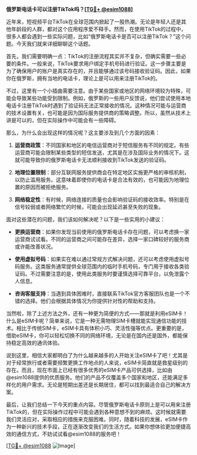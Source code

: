 **俄罗斯电话卡可以注册TikTok吗？[[TG💪+ @esim1088](https://t.me/s/esim1088)]**

近年来，短视频平台TikTok在全球范围内掀起了一股热潮。无论是年轻人还是其他年龄段的人群，都对这个应用程序爱不释手。然而，在使用TikTok的过程中，很多人都会遇到一些实际问题，比如“俄罗斯电话卡是否可以注册TikTok？”这个问题。今天我们就来详细聊聊这个话题。

首先，我们需要明确一点：TikTok的注册流程其实并不复杂，但确实需要一些必要的条件。一般来说，TikTok要求用户绑定手机号码进行验证。这一步骤主要是为了确保用户的账户是真实存在的，并且能够通过该号码接收验证码。因此，如果你在俄罗斯，拥有当地的电话卡，理论上是可以用来注册TikTok的。

不过，这里有一个小插曲需要注意。由于某些国家或地区的网络环境较为特殊，可能会导致某些功能受到限制。例如，俄罗斯的一些用户反馈说，他们尝试使用本地电话卡注册TikTok时遇到了验证码无法正常接收的情况。这种情况可能与运营商的技术设置有关，也可能是因为国际服务提供商的策略调整。所以，虽然从技术上讲是可以的，但在实际操作中可能会有一些障碍。

那么，为什么会出现这样的情况呢？这主要涉及到几个方面的因素：

1. **运营商政策**：不同国家和地区的电信运营商对于短信服务有不同的规定。有些运营商可能会限制某些类型的短信发送，尤其是在涉及国际业务的情况下。这就可能导致你的俄罗斯电话卡无法顺利接收到TikTok发送的验证码。

2. **地理位置限制**：部分互联网服务提供商会在特定地区实施更严格的审核机制，以防止滥用服务。这意味着即使你的电话卡是合法有效的，也可能因为地理位置的原因而被拒绝服务。

3. **网络稳定性**：有时候，网络连接的质量也会影响验证码的接收效率。特别是在信号较弱或者网络繁忙的时候，可能会出现延迟甚至失败的现象。

面对这些潜在的问题，我们该如何解决呢？以下是一些实用的小建议：

- **更换运营商**：如果你发现当前使用的俄罗斯电话卡存在问题，可以考虑换一家运营商试试看。不同的运营商之间可能存在差异，选择一家口碑较好的服务商或许能改善状况。

- **使用虚拟号码**：如果实在难以通过常规方式解决问题，还可以考虑使用虚拟号码服务。这类服务通常提供全球范围内的临时手机号码，专门用于接收各类验证码。不过需要注意的是，使用此类服务时要谨慎选择可靠平台，以免泄露个人信息。

- **咨询客服支持**：当遇到具体困难时，直接联系TikTok官方客服团队也是一个不错的选择。他们会根据具体情况为你提供针对性的帮助和支持。

当然啦，除了上述方法之外，还有一种更为简便的方式——那就是利用eSIM卡！什么是eSIM卡呢？简单来说，它是一种无需物理SIM卡槽就能实现通信功能的技术。相比于传统SIM卡，eSIM卡具有体积小巧、灵活性强等优点。更重要的是，借助eSIM卡，你可以轻松切换不同的网络环境，无论是在国内还是国外，都能保持稳定高效的通讯体验。

说到这里，相信大家都明白了为什么越来越多的人开始关注eSIM卡了吧！尤其是对于经常旅行或者需要频繁更换工作地点的人来说，eSIM卡简直就是救星级别的存在。而且，现在市面上已经有很多优秀的eSIM卡产品可供选择，比如由@esim1088提供的优质服务。他们的产品不仅覆盖多个国家和地区，还能满足多样化的用户需求。无论是短期出差还是长期居住，都可以找到最适合自己的解决方案。

最后，让我们总结一下今天的重点内容。尽管俄罗斯电话卡原则上是可以用来注册TikTok的，但在实际操作过程中可能会遇到各种意想不到的麻烦。这时候就需要我们灵活应对，采取相应的措施来克服困难。同时，随着科技的发展，eSIM卡作为一种新兴的技术手段，正在逐渐改变我们的生活方式。如果你想体验更加便捷高效的通信方式，不妨试试看@esim1088的服务吧！

[[TG💪+ @esim1088](https://t.me/s/esim1088) ![Image](https://i.postimg.cc/4NQfJmqS/Snipaste-2025-05-13-00-14-12.png)]